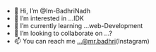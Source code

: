 - 👋 Hi, I’m @Im-BadhriNadh
- 👀 I’m interested in ...IDK
- 🌱 I’m currently learning ...web-Development
- 💞️ I’m looking to collaborate on ...? 
- 📫 You can reach me ...@mr.badhri(Instagram)

<!---
Im-BadhriNadh/Im-BadhriNadh is a ✨ special ✨ repository because its `README.md` (this file) appears on your GitHub profile.
You can click the Preview link to take a look at your changes.
--->
